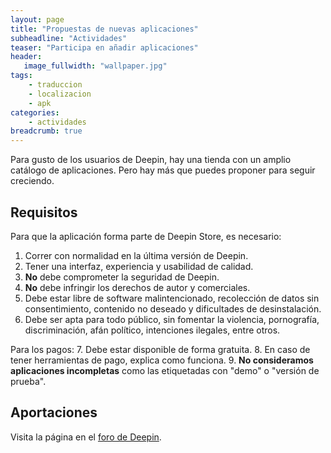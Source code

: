```yaml
---
layout: page
title: "Propuestas de nuevas aplicaciones"
subheadline: "Actividades"
teaser: "Participa en añadir aplicaciones"
header:
   image_fullwidth: "wallpaper.jpg"
tags:
    - traduccion
    - localizacion
    - apk
categories:
    - actividades
breadcrumb: true    
---
```

Para gusto de los usuarios de Deepin, hay una tienda con un amplio catálogo de aplicaciones. Pero hay más que puedes proponer para seguir creciendo.

## Requisitos
Para que la aplicación forma parte de Deepin Store, es necesario:
1. Correr con normalidad en la última versión de Deepin.
2. Tener una interfaz, experiencia y usabilidad de calidad.
3. **No** debe comprometer la seguridad de Deepin.
4. **No** debe infringir los derechos de autor y comerciales.
5. Debe estar libre de software malintencionado, recolección de datos sin consentimiento, contenido no deseado y dificultades de desinstalación.
6. Debe ser apta para todo público, sin fomentar la violencia, pornografía, discriminación, afán político, intenciones ilegales, entre otros.

Para los pagos:
7. Debe estar disponible de forma gratuita. 8. En caso de tener herramientas de pago, explica como funciona.
9. **No consideramos aplicaciones incompletas** como las etiquetadas con "demo" o "versión de prueba".

## Aportaciones

Visita la página en el [foro de Deepin](https://bbs.deepin.org/forum.php?mod=viewthread&tid=133777&extra=page%3D1).
